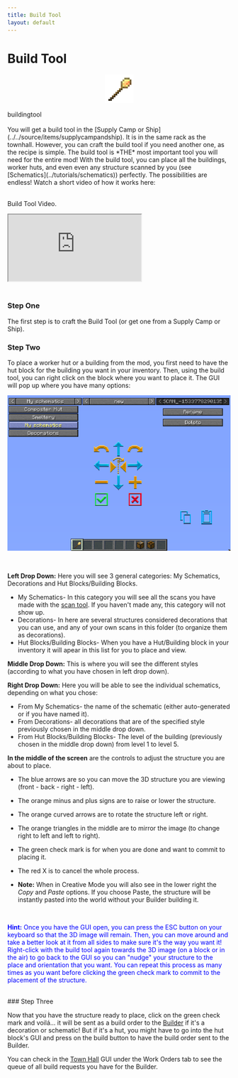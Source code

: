 ```yaml
---
title: Build Tool
layout: default
---
```

# Build Tool

<div class="infobox box text-center">
    <p style="text-align:center;"><img src="../../assets/images/icons/minecolonies/sceptergold.png" alt="Build Tool"></p>
    <recipe>buildingtool</recipe>
</div>

<br>
You will get a build tool in the [Supply Camp or Ship](../../source/items/supplycampandship). It is in the same rack as the townhall. However, you can craft the build tool if you need another one, as the recipe is simple. The build tool is *THE* most important tool you will need for the entire mod! With the build tool, you can place all the buildings, worker huts, and even even any structure scanned by you (see [Schematics](../tutorials/schematics)) perfectly. The possibilities are endless! Watch a short video of how it works here:
<br><br>

<p class="h4"><a id="build_tool">Build Tool Video.</a></p>

<div class="embed-responsive embed-responsive-16by9">
  <iframe class="embed-responsive-item" src="https://www.youtube.com/embed/DVGGDUXbTOY" allow="autoplay; encrypted-media" allowfullscreen></iframe>
</div>
<br>

### Step One

The first step is to craft the Build Tool (or get one from a Supply Camp or Ship).
<br>

### Step Two

To place a worker hut or a building from the mod, you first need to have the hut block for the building you want in your inventory. Then, using the build tool, you can right click on the block where you want to place it. The GUI will pop up where you have many options:


<p style="text-align:center;"><img src="../../assets/images/misc/buildtool1.png" alt="Build Tool GUI"></p>
<br>

**Left Drop Down:** Here you will see 3 general categories: My Schematics, Decorations and Hut Blocks/Building Blocks.

- My Schematics- In this category you will see all the scans you have made with the [scan tool](../../source/items/scantool). If you haven't made any, this category will not show up.
- Decorations- In here are several structures considered decorations that you can use, and any of your own scans in this folder (to organize them as decorations).
- Hut Blocks/Building Blocks- When you have a Hut/Building block in your inventory it will apear in this list for you to place and view.


**Middle Drop Down:** This is where you will see the different styles (according to what you have chosen in left drop down).


**Right Drop Down:** Here you will be able to see the individual schematics, depending on what you chose:

- From My Schematics- the name of the schematic (either auto-generated or if you have named it).
- From Decorations- all decorations that are of the specified style previously chosen in the middle drop down.
- From Hut Blocks/Building Blocks- The level of the building (previously chosen in the middle drop down) from level 1 to level 5.


**In the middle of the screen** are the controls to adjust the structure you are about to place.

- The blue arrows are so you can move the 3D structure you are viewing (front - back - right - left).
- The orange minus and plus signs are to raise or lower the structure. 
- The orange curved arrows are to rotate the structure left or right.
- The orange triangles in the middle are to mirror the image (to change right to left and left to right).
- The green check mark is for when you are done and want to commit to placing it.
- The red X is to cancel the whole process.

- **Note:** When in Creative Mode you will also see in the lower right the *Copy* and *Paste* options. If you choose Paste, the structure will be instantly pasted into the world without your Builder building it.

<br>

<p style="color:Blue;"><b>Hint:</b> Once you have the GUI open, you can press the ESC button on your keyboard so that the 3D image will remain. Then, you can move around and take a better look at it from all sides to make sure it's the way you want it! Right-click with the build tool again towards the 3D image (on a block or in the air) to go back to the GUI so you can "nudge" your structure to the place and orientation that you want. You can repeat this process as many times as you want before clicking the green check mark to commit to the placement of the structure.</p>

<br>
### Step Three

Now that you have the structure ready to place, click on the green check mark and voilá... it will be sent as a build order to the [Builder](../../source/workers/builder) if it's a decoration or schematic! But if it's a hut, you might have to go into the hut block's GUI and press on the build button to have the build order sent to the Builder.

You can check in the [Town Hall](../../source/buildings/townhall) GUI under the Work Orders tab to see the queue of all build requests you have for the Builder.
